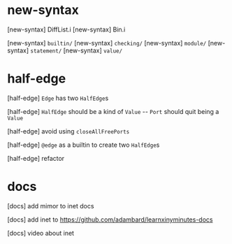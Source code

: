 # new-syntax

[new-syntax] DiffList.i
[new-syntax] Bin.i

[new-syntax] `builtin/`
[new-syntax] `checking/`
[new-syntax] `module/`
[new-syntax] `statement/`
[new-syntax] `value/`

# half-edge

[half-edge] `Edge` has two `HalfEdge`s

[half-edge] `HalfEdge` should be a kind of `Value` -- `Port` should quit being a `Value`

[half-edge] avoid using `closeAllFreePorts`

[half-edge] `@edge` as a builtin to create two `HalfEdge`s

[half-edge] refactor

# docs

[docs] add mimor to inet docs

[docs] add inet to https://github.com/adambard/learnxinyminutes-docs

[docs] video about inet
